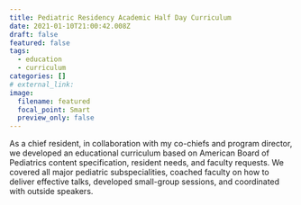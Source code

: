 ```yaml
---
title: Pediatric Residency Academic Half Day Curriculum
date: 2021-01-10T21:00:42.008Z
draft: false
featured: false
tags:
  - education
  - curriculum
categories: []
# external_link: 
image:
  filename: featured
  focal_point: Smart
  preview_only: false
---
```

As a chief resident, in collaboration with my co-chiefs and program director, we developed an educational curriculum based on American Board of Pediatrics content specification, resident needs, and faculty requests. We covered all major pediatric subspecialities, coached faculty on how to deliver effective talks, developed small-group sessions, and coordinated with outside speakers.
